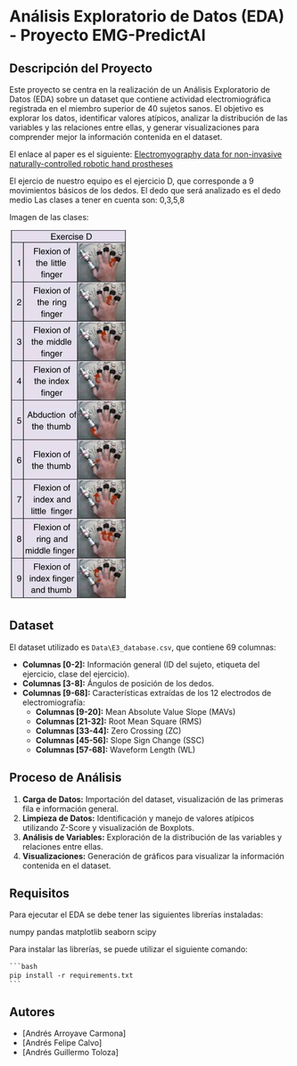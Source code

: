 # Análisis Exploratorio de Datos (EDA) - Proyecto EMG-PredictAI

## Descripción del Proyecto

Este proyecto se centra en la realización de un Análisis Exploratorio de Datos (EDA) sobre un dataset que contiene actividad electromiográfica registrada en el miembro superior de 40 sujetos sanos. El objetivo es explorar los datos, identificar valores atípicos, analizar la distribución de las variables y las relaciones entre ellas, y generar visualizaciones para comprender mejor la información contenida en el dataset.

El enlace al paper es el siguiente: [Electromyography data for non-invasive naturally-controlled robotic hand prostheses](https://www.ncbi.nlm.nih.gov/pmc/articles/PMC4421935/)

El ejercio de nuestro equipo es el ejercicio D, que corresponde a 9 movimientos básicos de los dedos.
El dedo que será analizado es el dedo medio
Las clases a tener en cuenta son: 0,3,5,8

Imagen de las clases:

![Imagen de las clases](https://github.com/EndymionK/EMG-PredictAI/blob/main/Images/Classes_ExerciseD.png)

## Dataset

El dataset utilizado es `Data\E3_database.csv`, que contiene 69 columnas:

- **Columnas [0-2]:** Información general (ID del sujeto, etiqueta del ejercicio, clase del ejercicio).
- **Columnas [3-8]:** Ángulos de posición de los dedos.
- **Columnas [9-68]:** Características extraídas de los 12 electrodos de electromiografía:
  - **Columnas [9-20]:** Mean Absolute Value Slope (MAVs)
  - **Columnas [21-32]:** Root Mean Square (RMS)
  - **Columnas [33-44]:** Zero Crossing (ZC)
  - **Columnas [45-56]:** Slope Sign Change (SSC)
  - **Columnas [57-68]:** Waveform Length (WL)

## Proceso de Análisis

1. **Carga de Datos:** Importación del dataset, visualización de las primeras fila e información general.
2. **Limpieza de Datos:** Identificación y manejo de valores atípicos utilizando Z-Score y visualización de Boxplots.
3. **Análisis de Variables:** Exploración de la distribución de las variables y relaciones entre ellas.
4. **Visualizaciones:** Generación de gráficos para visualizar la información contenida en el dataset.

## Requisitos

Para ejecutar el EDA se debe tener las siguientes librerías instaladas:

numpy
pandas
matplotlib
seaborn
scipy

Para instalar las librerías, se puede utilizar el siguiente comando:
    
    ```bash
    pip install -r requirements.txt
    ```

## Autores

- [Andrés Arroyave Carmona]
- [Andrés Felipe Calvo]
- [Andrés Guillermo Toloza]
